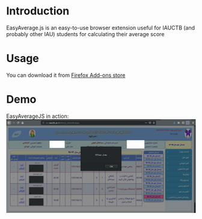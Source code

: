 # Introduction
EasyAverage.js is an easy-to-use browser extension useful for IAUCTB (and probably other IAU) students for calculating their average score


# Usage
You can download it from [Firefox Add-ons store](https://addons.mozilla.org/en-US/firefox/addon/easyaverage-js)

# Demo
EasyAverageJS in action: ![EasyAverageJS in action](https://github.com/ashkantaravati/EasyAverageJS/blob/master/Screenshot%20from%202019-01-28%2001-02-14.png)
